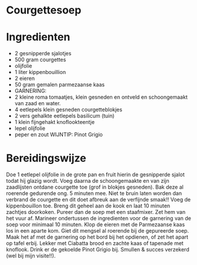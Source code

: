 # Courgettesoep

# Ingredienten
* 2 gesnipperde sjalotjes
* 500 gram courgettes
* olijfolie
* 1 liter kippenbouillion
* 2 eieren
* 50 gram gemalen parmezaanse kaas
* GARNERING:
* 2 kleine roma tomaatjes, klein gesneden en ontveld en schoongemaakt van zaad en water.
* 4 eetlepels klein gesneden courgetteblokjes
* 2 vers gehalkte eetlepels basilicum (tuin)
* 1 klein fijngehakt knoflookteentje
* lepel olijfolie
* peper en zout
WIJNTIP: Pinot Grigio

# Bereidingswijze
Doe 1 eetlepel olijfolie in de grote pan en fruit hierin de gesnipperde sjalot todat hij glazig wordt. Voeg daarna de schoongemaakte en van zijn zaadlijsten ontdane courgette toe (grof in blokjes gesneden). Bak deze al roerende gedurende ong. 5 minuten mee. Niet te bruin laten worden dan verbrand de courgette en dit doet afbreuk aan de verfijnde smaak!! Voeg de kippenbouillon toe. Breng dit geheel aan de kook en laat 10 minuten zachtjes doorkoken. Pureer dan de soep met een staafmixer. Zet hem van het vuur af.
Marineer ondertussen de ingredienten voor de garnering van de soep voor minimaal 10 minuten. Klop de eieren met de Parmezaanse kaas los in een aparte kom. Giet dit mengsel al roerende bij de gepureerde soep. Maak het af met de garnering op het bord bij het opdienen, of zet het apart op tafel erbij. Lekker met Ciabatta brood en zachte kaas of tapenade met knoflook. Drink er de gekoelde Pinot Grigio bij. Smullen & succes verzekerd (wel bij mijn visite!!).

